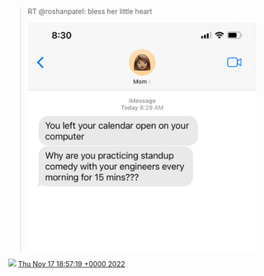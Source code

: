> RT @roshanpateI: bless her little heart 
> 
> ![](../../media/1593317374639456257-FhtR5lZXEAMQq9D.jpg)

<img src="../../media/tweet.ico" width="12" /> [Thu Nov 17 18:57:19 +0000 2022](https://twitter.com/DromerDenker/status/1593317374639456257)